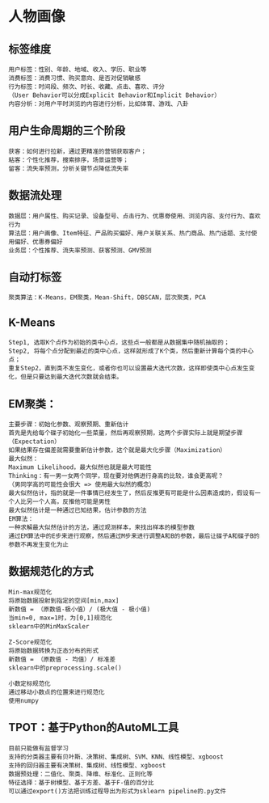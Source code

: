 # 人物画像

## 标签维度
    用户标签：性别、年龄、地域、收入、学历、职业等
    消费标签：消费习惯、购买意向、是否对促销敏感
    行为标签：时间段、频次、时长、收藏、点击、喜欢、评分
    （User Behavior可以分成Explicit Behavior和Implicit Behavior）
    内容分析：对用户平时浏览的内容进行分析，比如体育、游戏、八卦

## 用户生命周期的三个阶段
    获客：如何进行拉新，通过更精准的营销获取客户；
    粘客：个性化推荐，搜索排序，场景运营等；
    留客：流失率预测，分析关键节点降低流失率
    
## 数据流处理
    数据层：用户属性、购买记录、设备型号、点击行为、优惠劵使用、浏览内容、支付行为、喜欢行为
    算法层：用户画像、Item特征、产品购买偏好、用户关联关系、热门商品、热门话题、支付使用偏好、优惠券偏好
    业务层：个性推荐、流失率预测、获客预测、GMV预测
    
## 自动打标签
    聚类算法：K-Means，EM聚类，Mean-Shift，DBSCAN，层次聚类，PCA
    
## K-Means
    Step1, 选取K个点作为初始的类中心点，这些点一般都是从数据集中随机抽取的；
    Step2, 将每个点分配到最近的类中心点，这样就形成了K个类，然后重新计算每个类的中心点；
    重复Step2，直到类不发生变化，或者你也可以设置最大迭代次数，这样即使类中心点发生变化，但是只要达到最大迭代次数就会结束。

## EM聚类：
    主要步骤：初始化参数、观察预期、重新估计
    首先是先给每个碟子初始化一些菜量，然后再观察预期，这两个步骤实际上就是期望步骤（Expectation）
    如果结果存在偏差就需要重新估计参数，这个就是最大化步骤（Maximization）
    最大似然：
    Maximum Likelihood，最大似然也就是最大可能性
    Thinking：有一男一女两个同学，现在要对他俩进行身高的比较，谁会更高呢？
    （男同学高的可能性会很大 => 使用最大似然的概念）
    最大似然估计，指的就是一件事情已经发生了，然后反推更有可能是什么因素造成的，假设有一个人比另一个人高，反推他可能是男性
    最大似然估计是一种通过已知结果，估计参数的方法
    EM算法：
    一种求解最大似然估计的方法，通过观测样本，来找出样本的模型参数
    通过EM算法中的E步来进行观察，然后通过M步来进行调整A和B的参数，最后让碟子A和碟子B的参数不再发生变化为止
    
## 数据规范化的方式
    Min-max规范化
    将原始数据投射到指定的空间[min,max]
    新数值 = （原数值-极小值）/ (极大值 - 极小值)
    当min=0, max=1时，为[0,1]规范化 
    sklearn中的MinMaxScaler

    Z-Score规范化
    将原始数据转换为正态分布的形式
    新数值 = （原数值 - 均值）/ 标准差
    sklearn中的preprocessing.scale()

    小数定标规范化
    通过移动小数点的位置来进行规范化
    使用numpy


## TPOT：基于Python的AutoML工具
    目前只能做有监督学习
    支持的分类器主要有贝叶斯、决策树、集成树、SVM、KNN、线性模型、xgboost
    支持的回归器主要有决策树、集成树、线性模型、xgboost
    数据预处理：二值化、聚类、降维、标准化、正则化等
    特征选择：基于树模型、基于方差、基于F-值的百分比
    可以通过export()方法把训练过程导出为形式为sklearn pipeline的.py文件


